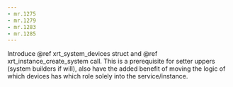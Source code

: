 ```yaml
---
- mr.1275
- mr.1279
- mr.1283
- mr.1285
---
```


Introduce @ref xrt_system_devices struct and @ref xrt_instance_create_system
call. This is a prerequisite for setter uppers (system builders if will), also
have the added benefit of moving the logic of which devices has which role
solely into the service/instance.
